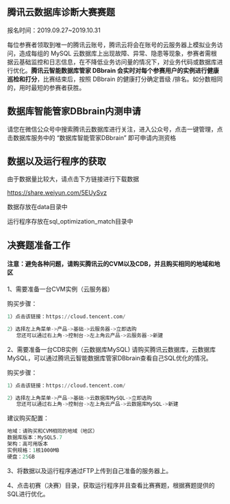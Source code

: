 ## 腾讯云数据库诊断大赛赛题

报名时间：2019.09.27~2019.10.31

每位参赛者领取到唯一的腾讯云账号，腾讯云将会在账号的云服务器上模拟业务访问，造成每组的 MySQL 云数据库上出现故障、异常、隐患等现象，参赛者需根据云基础监控和日志信息，在不降低业务访问量的情况下，对业务代码或数据库进行优化。<b>腾讯云智能数据库管家 DBbrain 会实时对每个参赛用户的实例进行健康巡检和打分</b>，比赛结束后，按照 DBbrain 的健康打分确定晋级 /排名。如分数相同的，用时最短的参赛者获胜。

## 数据库智能管家DBbrain内测申请
请您在微信公众号中搜索腾讯云数据库进行关注，进入公众号，点击一键管理，点击数据库服务中的 “数据库智能管家DBbrain” 即可申请内测资格

## 数据以及运行程序的获取
由于数据量比较大，请点击下方链接进行下载数据

https://share.weiyun.com/5EUySvz

数据存放在data目录中

运行程序存放在sql_optimization_match目录中

## 决赛题准备工作
#### 注意：避免各种问题，请购买腾讯云的CVM以及CDB，并且购买相同的地域和地区
1、需要准备一台CVM实例（云服务器）

购买步骤：
```sql
1）点击该链接：https://cloud.tencent.com/

2）选择左上角菜单->产品->基础->云服务器->立即选购
   您还可以通过右上角->控制台->左上角云产品->云服务器->新建
```


2、需要准备一台CDB实例（云数据库MySQL) 请购买腾讯云数据库，云数据库MySQL，可以通过腾讯云智能数据库管家DBbrain查看自己SQL优化的情况。

购买步骤：
```sql
1）点击该链接：https://cloud.tencent.com/

2）选择左上角菜单->产品->基础->云数据库MySQL->立即选购
   您还可以通过右上角->控制台->左上角云产品->云数据库MySQL->新建
```

建议购买配置：
```sql
地域：请购买和CVM相同的地域（地区）
数据库版本：MySQL5.7
架构：高可用版本
实例规格：1核1000MB
硬盘：25GB
```
3、将数据以及运行程序通过FTP上传到自己准备的服务器上。

4、点击初赛（决赛）目录，获取运行程序并且查看比赛赛题，根据赛题提供的SQL进行优化。